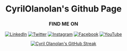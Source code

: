 <h1 align="center" style="font-weight:bold;">CyrilOlanolan's Github Page</h1>

<!-- CONNECT WITH ME -->
<div align="center">
<h3>FIND ME ON</h3>

[![LinkedIn](https://img.shields.io/badge/linkedin-%230077B5.svg?style=for-the-badge&logo=linkedin&logoColor=white)](https://www.linkedin.com/in/CyrilOlanolan/)
[![Twitter](https://img.shields.io/badge/Twitter-%231DA1F2.svg?style=for-the-badge&logo=Twitter&logoColor=white)](https://www.twitter.com/CyrilOlanolan/)
[![Instagram](https://img.shields.io/badge/Instagram-%23E4405F.svg?style=for-the-badge&logo=Instagram&logoColor=white)](https://www.instagram.com/CyrilOlanolan/)
[![Facebook](https://img.shields.io/badge/Facebook-%231877F2.svg?style=for-the-badge&logo=Facebook&logoColor=white)](https://www.facebook.com/CyrilOlanolan/)
[![YouTube](https://img.shields.io/badge/Youtube-%23FF0000.svg?style=for-the-badge&logo=YouTube&logoColor=white)](https://www.youtube.com/CyrilOlanolan/)

</div>

<div align="center">

<!-- GITHUB STREAK -->
[![Cyril Olanolan's GitHub Streak](https://github-readme-streak-stats.herokuapp.com/?user=CyrilOlanolan&background=272822&ring=DDFFBC&currStreakLabel=DDFFBC&dates=DFD8C8&sideLabels=DFD8C8&currStreakNum=FFDD6C&sideNums=DDFFBC&border=75715E&fire=FFDD6C&stroke=DFD8C8)](https://github.com/CyrilOlanolan)

<!-- GITHUB STATISTICS -->
<!-- [![CyrilOlanolan's GitHub Statistics](https://github-readme-stats.vercel.app/api?username=CyrilOlanolan&count_private=true&include_all_commits=true&show_icons=true&title_color=DDFFBC&text_color=DFD8C8&icon_color=75715e&bg_color=272822&border_color=75715e&custom_title=CyrilOlanolan's%20Statistics)](https://github.com/CyrilOlanolan) -->

<!-- TOP LANGUAGES CARD -->
<!-- [![CyrilOlanolan's Top Languages](https://github-readme-stats.vercel.app/api/top-langs/?username=CyrilOlanolan&layout=compact)](https://github.com/CyrilOlanolan) -->

</div>